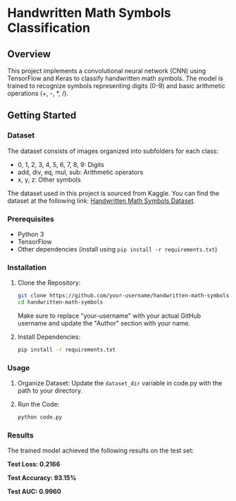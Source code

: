 # Handwritten Math Symbols Classification

## Overview
This project implements a convolutional neural network (CNN) using TensorFlow and Keras to classify handwritten math symbols. The model is trained to recognize symbols representing digits (0-9) and basic arithmetic operations (+, -, *, /). 

## Getting Started

### Dataset
The dataset consists of images organized into subfolders for each class:

- 0, 1, 2, 3, 4, 5, 6, 7, 8, 9: Digits
- add, div, eq, mul, sub: Arithmetic operators
- x, y, z: Other symbols

The dataset used in this project is sourced from Kaggle. You can find the dataset at the following link: [Handwritten Math Symbols Dataset](https://www.kaggle.com/datasets/sagyamthapa/handwritten-math-symbols).

### Prerequisites
- Python 3
- TensorFlow
- Other dependencies (install using `pip install -r requirements.txt`)

### Installation
1. Clone the Repository:
   ```bash
   git clone https://github.com/your-username/handwritten-math-symbols.git
   cd handwritten-math-symbols
   ```
   Make sure to replace "your-username" with your actual GitHub username and update the "Author" section with your name.
  
3. Install Dependencies:
   ```bash
   pip install -r requirements.txt

### Usage
1. Organize Dataset: Update the `dataset_dir` variable in code.py with the path to your directory.
  
2. Run the Code:
   ```bash
   python code.py
   ```

### Results
The trained model achieved the following results on the test set:

**Test Loss: 0.2166**

**Test Accuracy: 93.15%**

**Test AUC: 0.9960**
